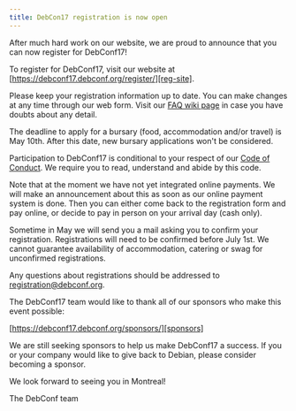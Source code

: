 ```yaml
---
title: DebCon17 registration is now open
---
```


After much hard work on our website, we are proud to announce that you can
now register for DebConf17!

To register for DebConf17, visit our website at
[https://debconf17.debconf.org/register/][reg-site].

Please keep your registration information up to date. You can make changes at
any time through our web form. Visit our [FAQ wiki page][faq] in case you have doubts
about any detail.

The deadline to apply for a bursary (food, accommodation and/or travel) is May 10th.
After this date, new bursary applications won't be considered.

Participation to DebConf17 is conditional to your respect of our 
[Code of Conduct][coc]. We require you to read, understand and abide by this
code.

Note that at the moment we have not yet integrated online payments. We will
make an announcement about this as soon as our online payment system is done.
Then you can either come back to the registration form and pay online, or
decide to pay in person on your arrival day (cash only).

Sometime in May we will send you a mail asking you to confirm your registration.
Registrations will need to be confirmed before July 1st. We cannot guarantee
availability of accommodation, catering or swag for unconfirmed registrations.

Any questions about registrations should be addressed to
[registration@debconf.org][reg-mail].

The DebConf17 team would like to thank all of our sponsors who make
this event possible:
    
[https://debconf17.debconf.org/sponsors/][sponsors]

We are still seeking sponsors to help us make DebConf17 a success. 
If you or your company would like to give back to Debian, please consider
becoming a sponsor.

We look forward to seeing you in Montreal!

The DebConf team

[reg-site]: https://debconf17.debconf.org/register/
[faq]: https://wiki.debconf.org/wiki/DebConf17/FAQ#Registration
[coc]: https://debconf.org/codeofconduct.shtml
[reg-mail]: mailto:registration@debconf.org
[sponsors]: https://debconf17.debconf.org/sponsors/
